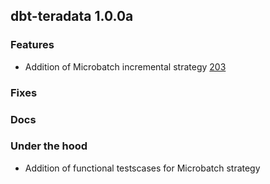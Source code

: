 ## dbt-teradata 1.0.0a

### Features
* Addition of Microbatch incremental strategy [203](https://github.com/Teradata/dbt-teradata/pull/203)

### Fixes

### Docs

### Under the hood
* Addition of functional testscases for Microbatch strategy
